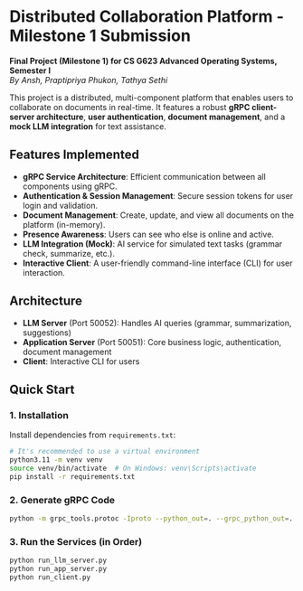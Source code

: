 
# **Distributed Collaboration Platform - Milestone 1 Submission**

**Final Project (Milestone 1) for CS G623 Advanced Operating Systems, Semester I**  
*By Ansh, Praptipriya Phukon, Tathya Sethi*

This project is a distributed, multi-component platform that enables users to collaborate on documents in real-time. It features a robust **gRPC client-server architecture**, **user authentication**, **document management**, and a **mock LLM integration** for text assistance.

## Features Implemented 
- **gRPC Service Architecture**: Efficient communication between all components using gRPC.  
- **Authentication & Session Management**: Secure session tokens for user login and validation.  
- **Document Management**: Create, update, and view all documents on the platform (in-memory).  
- **Presence Awareness**: Users can see who else is online and active.  
- **LLM Integration (Mock)**: AI service for simulated text tasks (grammar check, summarize, etc.).  
- **Interactive Client**: A user-friendly command-line interface (CLI) for user interaction.

## Architecture
- **LLM Server** (Port 50052): Handles AI queries (grammar, summarization, suggestions)
- **Application Server** (Port 50051): Core business logic, authentication, document management
- **Client**: Interactive CLI for users

## Quick Start

### 1. **Installation**

Install dependencies from `requirements.txt`:

```bash
# It's recommended to use a virtual environment
python3.11 -m venv venv
source venv/bin/activate  # On Windows: venv\Scripts\activate
pip install -r requirements.txt
```

### 2. Generate gRPC Code
```bash
python -m grpc_tools.protoc -Iproto --python_out=. --grpc_python_out=. proto/service.proto
```
### 3. Run the Services (in Order)
```bash
python run_llm_server.py
python run_app_server.py
python run_client.py
```




